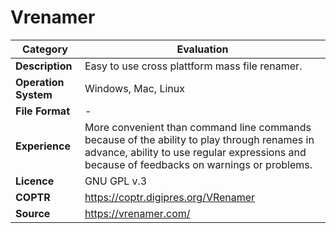 # Vrenamer

| Category | Evaluation |
| --- | --- |
| **Description** | Easy to use cross plattform mass file renamer. |
| **Operation System** | Windows, Mac, Linux  |
| **File Format** | - |
| **Experience** | More convenient than command line commands because of the ability to play through renames in advance, ability to use regular expressions and because of feedbacks on warnings or problems. |
| **Licence** | GNU GPL v.3 |
| **COPTR** | https://coptr.digipres.org/VRenamer |
| **Source** | https://vrenamer.com/ |
